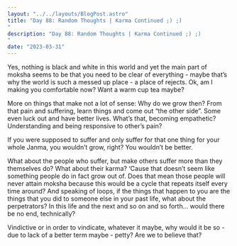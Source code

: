```yaml
---
layout: "../../layouts/BlogPost.astro"
title: "Day 88: Random Thoughts | Karma Continued ;) ;)
"
description: "Day 88: Random Thoughts | Karma Continued ;) ;)
"
date: "2023-03-31"
---
```


Yes, nothing is black and white in this world and yet the main part of moksha seems to be that you need to be clear of everything - maybe that’s why the world is such a messed up place - a place of rejects.
Ok, am I making you comfortable now? Want a warm cup tea maybe?


More on things that make not a lot of sense:
Why do we grow then? From that pain and suffering, learn things and come out “the other side”. Some even luck out and have better lives. 
What’s that, becoming empathetic? Understanding and being responsive to other’s pain?


If you were supposed to suffer and only suffer for that one thing for your whole Janma, you wouldn’t grow, right? You wouldn’t be better.


What about the people who suffer, but make others suffer more than they themselves do?
What about their karma? ‘Cause that doesn’t seem like something people do in fact grow out of. Does that mean those people will never attain moksha because this would be a cycle that repeats itself every time around? 
And speaking of loops, if the things that happen to you are the things that you did to someone else in your past life, what about the perpetrators? In this life and the next and so on and so forth… would there be no end, technically? 


Vindictive or in order to vindicate, whatever it maybe, why would it be so - due to lack of a better term maybe - petty? Are we to believe that?
